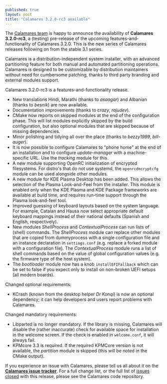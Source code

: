 ```yaml
---
published: true
layout: post
title: "Calamares 3.2.0-rc3 available"
---
```

The [Calamares team](https://calamares.io/team/) is happy to announce the
availability of **Calamares 3.2.0-rc3**, a (testing) pre-release
of the upcoming features-and-functionality of Calamares 3.2.0.
This is the new series of Calamares releases following on
from the stable 3.1 series.

Calamares is a distribution-independent system installer, with an advanced
partitioning feature for both manual and automated partitioning operations.
Calamares is designed to be customizable by distribution maintainers without
need for cumbersome patching, thanks to third party branding and external
modules support.

<!--more-->

Calamares 3.2.0-rc3 is a features-and-functionality release.

* New translations Hindi, Marathi (thanks to *asaagar*) and Albanian
  (thanks to *besnik*) are now available.
* Documentation improvements
  (thanks to *crazy*, *rajudev*).
* CMake now reports on skipped modules at the end of the configuration
  phase. This will list modules explicitly skipped by the build
  configuration, but also optional modules that are skipped because
  of missing dependencies.
* Minor polishing and tidying all over the place
  (thanks to *bezzy1999*, *bill-auger*).
* It is now possible to configure Calamares to "phone home" at the
  end of an installation and to configure *update-manager* with
  a machine-specific URL. Use the *tracking* module for this.
* A new module supporting OpenRC initialization of encrypted filesystems.
  For distro's that do not use systemd, the `openrcdmcryptcfg` module
  can be used alongside other modules.
* A new module for KDE Plasma Desktop has been added. This allows
  the selection of the Plasma Look-and-Feel from the installer.
  This module is enabled only when the KDE Plasma and KDE Package
  frameworks are available at build time, and requires run-time 
  support through the Plasma look-and-feel tool.
* Improved guessing of keyboard layouts based on the system language.
  For example, Catalan and Hausa now select appropriate default
  keyboard mappings instead of their national defaults (Spanish and English,
  respectively).
* New modules *ShellProcess* and *ContextualProcess* can run lists
  of (shell) commands. The *ShellProcess* module can replace
  other modules that are copied from dummyprocess with a single
  configuration file and an instance declaration in `settings.conf`
  (e.g. replace a forked module with a configuration file).
  The *ContextualProcess* module runs a list of shell commands
  based on the value of global configuration values (e.g.
  the firmware type of the host system).
* The *bootloader* module now has a knob `installEFIFallback` which
  can be set to false if you expect only to install on non-broken
  UEFI setups (all modern boards).


Changed optional requirements:
* KCrash (known from the desktop helper *Dr Konqi*) is now an optional
  dependency; it can help developers and users report problems with
  Calamares.

Changed mandatory requirements:
* Libparted is no longer mandatory. If the library is missing,
  Calamares will disable the (rather inaccurate) check for
  available space for installation in the welcome screen.
  If the check is enabled in `welcome.conf`, it will always fail.
* KPMcore 3.3 is required. If the required KPMCore version is not
  available, the *partition* module is skipped (this will be noted
  in the CMake output).

If you experience an issue with Calamares, please tell us all about it
on the [**Calamares issue tracker**][1]. For a full change list, or
the full list of [issues closed][2] with this release, please see the
Calamares code repository.

[1]: https://github.com/calamares/calamares/issues
[2]: https://github.com/calamares/calamares/milestone/42?closed=1
